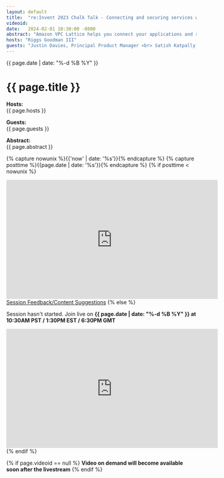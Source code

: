 ```yaml
---
layout: default
title:  "re:Invent 2023 Chalk Talk - Connecting and securing services with Amazon VPC Lattice"
videoid: 
date:   2024-02-01 10:30:00 -0800
abstract: "Amazon VPC Lattice helps you connect your applications and services securely and simplifies the way microservices communicate in a multi-account and multi-virtual private cloud (VPC) environment. In this chalk talk, learn how you can connect your Amazon EC2, Amazon EKS, Amazon ECS, or AWS Lambda microservices whether they are on AWS or on premises. Explore common use cases like multiple account/VPC connectivity, service-to-service authentication and authorization, load balancing, blue-green/canary deployments, and more. Bring your questions."
hosts: "Riggs Goodman III"
guests: "Justin Davies, Principal Product Manager <br> Satish Katpally, Principal Networking Specialist <br> Jamie Wenzel, Principal Solutions Architect ELB"
---
```

<div class="content-area">
  <span class="date">{{ page.date | date: "%-d %B %Y" }}</span>

  <h1>{{ page.title }}</h1>

  <p><b>Hosts:</b><br>{{ page.hosts }}</p>
  <p><b>Guests:</b><br>{{ page.guests }}</p>
  <div class="abstract">
    <b>Abstract:</b><br>{{ page.abstract }}
  </div>

  {% capture nowunix %}{{'now' | date: '%s'}}{% endcapture %}
  {% capture posttime %}{{page.date | date: '%s'}}{% endcapture %}
  {% if posttime < nowunix %}   
    <div class="video-container">
      <iframe src="https://player.twitch.tv/?video={{ page.videoid }}&parent=www.theroutingloop.net&parent=127.0.0.1&autoplay=false" height="315" width="560" allowfullscreen="" frameborder="0"></iframe>
    </div>
    <a href="https://pulse.aws/survey/6ONETCNV" class="button">Session Feedback/Content Suggestions</a>
  {% else %}
    <p>Session hasn't started. Join live on <b>{{ page.date | date: "%-d %B %Y" }} at 10:30AM PST / 1:30PM EST / 6:30PM GMT</b></p>
    <div class="video-container">
      <iframe src="https://player.twitch.tv/?channel=aws&parent=www.theroutingloop.net&parent=127.0.0.1&autoplay=false" height="315" width="560" allowfullscreen="" frameborder="0"></iframe>
    </div>
  {% endif %}

  {% if page.videoid == null %}
    <b>Video on demand will become available soon after the livestream</b>
  {% endif %}
</div>
